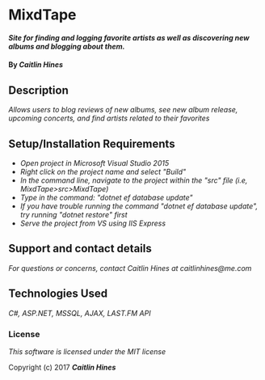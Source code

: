 # MixdTape

#### _Site for finding and logging favorite artists as well as discovering new albums and blogging about them._

#### By _**Caitlin Hines**_

## Description 

_Allows users to blog reviews of new albums, see new album release, upcoming concerts, and find artists related to their favorites_

## Setup/Installation Requirements

* _Open project in Microsoft Visual Studio 2015_
* _Right click on the project name and select "Build"_
* _In the command line, navigate to the project within the "src" file (i.e, MixdTape>src>MixdTape)_
* _Type in the command: "dotnet ef database update"_
* _If you have trouble running the command "dotnet ef database update", try running "dotnet restore" first_
* _Serve the project from VS using IIS Express_


## Support and contact details

_For questions or concerns, contact Caitlin Hines at caitlinhines@me.com_

## Technologies Used

_C#, ASP.NET, MSSQL, AJAX, LAST.FM API_

### License

*This software is licensed under the MIT license*

Copyright (c) 2017 **_Caitlin Hines_**
